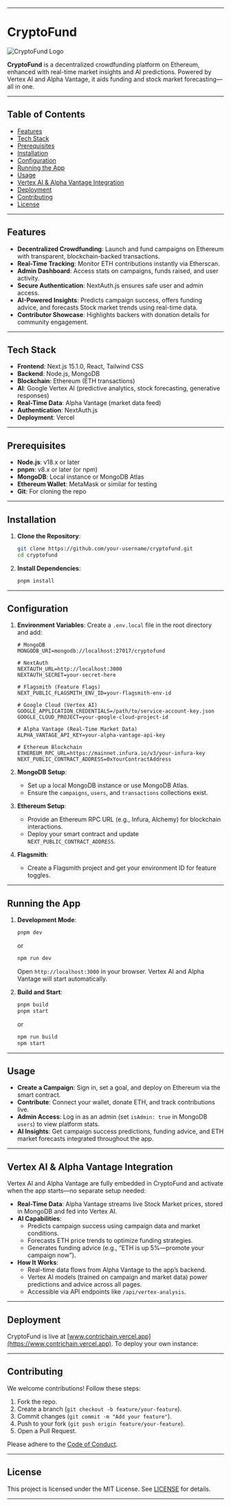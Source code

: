 ---
 
 # CryptoFund
 
 ![CryptoFund Logo](https://raw.githubusercontent.com/vishalmaurya850/ContriChain/refs/heads/master/app/favicon.ico)
 
 **CryptoFund** is a decentralized crowdfunding platform on Ethereum, enhanced with real-time market insights and AI predictions. Powered by Vertex AI and Alpha Vantage, it aids funding and stock market forecasting—all in one.
 
 ---
 
 ## Table of Contents
 - [Features](#features)
 - [Tech Stack](#tech-stack)
 - [Prerequisites](#prerequisites)
 - [Installation](#installation)
 - [Configuration](#configuration)
 - [Running the App](#running-the-app)
 - [Usage](#usage)
 - [Vertex AI & Alpha Vantage Integration](#vertex-ai--alpha-vantage-integration)
 - [Deployment](#deployment)
 - [Contributing](#contributing)
 - [License](#license)
 
 ---
 
 ## Features
 - **Decentralized Crowdfunding**: Launch and fund campaigns on Ethereum with transparent, blockchain-backed transactions.
 - **Real-Time Tracking**: Monitor ETH contributions instantly via Etherscan.
 - **Admin Dashboard**: Access stats on campaigns, funds raised, and user activity.
 - **Secure Authentication**: NextAuth.js ensures safe user and admin access.
 - **AI-Powered Insights**: Predicts campaign success, offers funding advice, and forecasts Stock market trends using real-time data.
 - **Contributor Showcase**: Highlights backers with donation details for community engagement.
 
 ---
 
 ## Tech Stack
 - **Frontend**: Next.js 15.1.0, React, Tailwind CSS
 - **Backend**: Node.js, MongoDB
 - **Blockchain**: Ethereum (ETH transactions)
 - **AI**: Google Vertex AI (predictive analytics, stock forecasting, generative responses)
 - **Real-Time Data**: Alpha Vantage (market data feed)
 - **Authentication**: NextAuth.js
 - **Deployment**: Vercel
 
 ---
 
 ## Prerequisites
 - **Node.js**: v18.x or later
 - **pnpm**: v8.x or later (or npm)
 - **MongoDB**: Local instance or MongoDB Atlas
 - **Ethereum Wallet**: MetaMask or similar for testing
 - **Git**: For cloning the repo
 
 ---
 
 ## Installation
 1. **Clone the Repository**:
    ```bash
    git clone https://github.com/your-username/cryptofund.git
    cd cryptofund
    ```
 
 2. **Install Dependencies**:
    ```bash
    pnpm install
    ```
 
 ---
 
 ## Configuration
 1. **Environment Variables**:
    Create a `.env.local` file in the root directory and add:
    ```env
    # MongoDB
    MONGODB_URI=mongodb://localhost:27017/cryptofund
 
    # NextAuth
    NEXTAUTH_URL=http://localhost:3000
    NEXTAUTH_SECRET=your-secret-here
 
    # Flagsmith (Feature Flags)
    NEXT_PUBLIC_FLAGSMITH_ENV_ID=your-flagsmith-env-id
 
    # Google Cloud (Vertex AI)
    GOOGLE_APPLICATION_CREDENTIALS=/path/to/service-account-key.json
    GOOGLE_CLOUD_PROJECT=your-google-cloud-project-id
 
    # Alpha Vantage (Real-Time Market Data)
    ALPHA_VANTAGE_API_KEY=your-alpha-vantage-api-key
 
    # Ethereum Blockchain
    ETHEREUM_RPC_URL=https://mainnet.infura.io/v3/your-infura-key
    NEXT_PUBLIC_CONTRACT_ADDRESS=0xYourContractAddress
    ```
 
 2. **MongoDB Setup**:
    - Set up a local MongoDB instance or use MongoDB Atlas.
    - Ensure the `campaigns`, `users`, and `transactions` collections exist.
 
 3. **Ethereum Setup**:
    - Provide an Ethereum RPC URL (e.g., Infura, Alchemy) for blockchain interactions.
    - Deploy your smart contract and update `NEXT_PUBLIC_CONTRACT_ADDRESS`.
 
 4. **Flagsmith**:
    - Create a Flagsmith project and get your environment ID for feature toggles.
 
 ---
 
 ## Running the App
 1. **Development Mode**:
    ```bash
    pnpm dev
    ```
    or
    ```bash
    npm run dev
    ```
 
    Open `http://localhost:3000` in your browser. Vertex AI and Alpha Vantage will start automatically.
 
 3. **Build and Start**:
    ```bash
    pnpm build
    pnpm start
    ```
    or
    ```bash
    npm run build
    npm start
    ```
 
 ---
 
 ## Usage
 - **Create a Campaign**: Sign in, set a goal, and deploy on Ethereum via the smart contract.
 - **Contribute**: Connect your wallet, donate ETH, and track contributions live.
 - **Admin Access**: Log in as an admin (set `isAdmin: true` in MongoDB `users`) to view platform stats.
 - **AI Insights**: Get campaign success predictions, funding advice, and ETH market forecasts integrated throughout the app.
 
 ---
 
 ## Vertex AI & Alpha Vantage Integration
 Vertex AI and Alpha Vantage are fully embedded in CryptoFund and activate when the app starts—no separate setup needed:
 - **Real-Time Data**: Alpha Vantage streams live Stock Market prices, stored in MongoDB and fed into Vertex AI.
 - **AI Capabilities**:
   - Predicts campaign success using campaign data and market conditions.
   - Forecasts ETH price trends to optimize funding strategies.
   - Generates funding advice (e.g., “ETH is up 5%—promote your campaign now”).
 - **How It Works**:
   - Real-time data flows from Alpha Vantage to the app’s backend.
   - Vertex AI models (trained on campaign and market data) power predictions and advice across all pages.
   - Accessible via API endpoints like `/api/vertex-analysis`.
 
 ---
 
 ## Deployment
 CryptoFund is live at [www.contrichain.vercel.app](https://www.contrichain.vercel.app). To deploy your own instance:
 
 
 ---
 
 ## Contributing
 We welcome contributions! Follow these steps:
 1. Fork the repo.
 2. Create a branch (`git checkout -b feature/your-feature`).
 3. Commit changes (`git commit -m "Add your feature"`).
 4. Push to your fork (`git push origin feature/your-feature`).
 5. Open a Pull Request.
 
 Please adhere to the [Code of Conduct](CODE_OF_CONDUCT.md).
 
 ---
 
 ## License
 This project is licensed under the MIT License. See [LICENSE](LICENSE) for details.
 
 ---